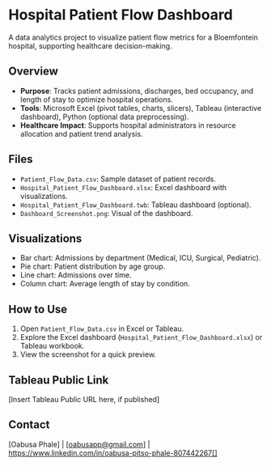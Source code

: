 # Hospital Patient Flow Dashboard
A data analytics project to visualize patient flow metrics for a Bloemfontein hospital, supporting healthcare decision-making.

## Overview
- **Purpose**: Tracks patient admissions, discharges, bed occupancy, and length of stay to optimize hospital operations.
- **Tools**: Microsoft Excel (pivot tables, charts, slicers), Tableau (interactive dashboard), Python (optional data preprocessing).
- **Healthcare Impact**: Supports hospital administrators in resource allocation and patient trend analysis.

## Files
- `Patient_Flow_Data.csv`: Sample dataset of patient records.
- `Hospital_Patient_Flow_Dashboard.xlsx`: Excel dashboard with visualizations.
- `Hospital_Patient_Flow_Dashboard.twb`: Tableau dashboard (optional).
- `Dashboard_Screenshot.png`: Visual of the dashboard.

## Visualizations
- Bar chart: Admissions by department (Medical, ICU, Surgical, Pediatric).
- Pie chart: Patient distribution by age group.
- Line chart: Admissions over time.
- Column chart: Average length of stay by condition.

## How to Use
1. Open `Patient_Flow_Data.csv` in Excel or Tableau.
2. Explore the Excel dashboard (`Hospital_Patient_Flow_Dashboard.xlsx`) or Tableau workbook.
3. View the screenshot for a quick preview.

## Tableau Public Link
[Insert Tableau Public URL here, if published]

## Contact
[Oabusa Phale] | [oabusapp@gmail.com] | https://www.linkedin.com/in/oabusa-pitso-phale-807442267[]
